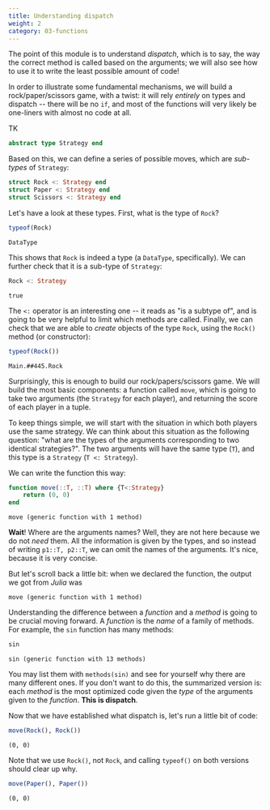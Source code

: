 ```yaml
---
title: Understanding dispatch
weight: 2
category: 03-functions
---
```


The point of this module is to understand *dispatch*, which is to say, the way
the correct method is called based on the arguments; we will also see how to
use it to write the least possible amount of code!

In order to illustrate some fundamental mechanisms, we will build a
rock/paper/scissors game, with a twist: it will rely *entirely* on types and
dispatch -- there will be no `if`, and most of the functions will very likely
be one-liners with almost no code at all.

TK

````julia
abstract type Strategy end
````

Based on this, we can define a series of possible moves, which are *sub-types*
of `Strategy`:

````julia
struct Rock <: Strategy end
struct Paper <: Strategy end
struct Scissors <: Strategy end
````

Let's have a look at these types. First, what is the type of `Rock`?

````julia
typeof(Rock)
````

````
DataType
````

This shows that `Rock` is indeed a type (a `DataType`, specifically). We can
further check that it is a sub-type of `Strategy`:

````julia
Rock <: Strategy
````

````
true
````

The `<:` operator is an interesting one -- it reads as "is a subtype of", and
is going to be very helpful to limit which methods are called. Finally, we can
check that we are able to *create* objects of the type `Rock`, using the
`Rock()` method (or constructor):

````julia
typeof(Rock())
````

````
Main.##445.Rock
````

Surprisingly, this is enough to build our rock/papers/scissors game. We will
build the most basic components: a function called `move`, which is going to
take two arguments (the `Strategy` for each player), and returning the score
of each player in a tuple.

To keep things simple, we will start with the situation in which both players
use the same strategy. We can think about this situation as the following
question: "what are the types of the arguments corresponding to two identical
strategies?". The two arguments will have the same type (`T`), and this type
is a `Strategy` (`T <: Strategy`).

We can write the function this way:

````julia
function move(::T, ::T) where {T<:Strategy}
    return (0, 0)
end
````

````
move (generic function with 1 method)
````

**Wait**! Where are the arguments names? Well, they are not here because we do
not *need* them. All the information is given by the types, and so instead of
writing `p1::T, p2::T`, we can omit the names of the arguments. It's nice,
because it is very concise.

But let's scroll back a little bit: when we declared the function, the output
we got from *Julia* was

~~~
move (generic function with 1 method)
~~~

Understanding the difference between a *function* and a *method* is going to
be crucial moving forward. A *function* is the *name* of a family of methods.
For example, the `sin` function has many methods:

````julia
sin
````

````
sin (generic function with 13 methods)
````

You may list them with `methods(sin)` and see for yourself why there are many
different ones. If you don't want to do this, the summarized version is: each
*method* is the most optimized code given the *type* of the arguments given to
the *function*. **This is dispatch**.

Now that we have established what dispatch is, let's run a little bit of code:

````julia
move(Rock(), Rock())
````

````
(0, 0)
````

Note that we use `Rock()`, not `Rock`, and calling `typeof()` on both versions
should clear up why.

````julia
move(Paper(), Paper())
````

````
(0, 0)
````

